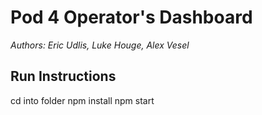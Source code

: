 # Pod 4 Operator's Dashboard
*Authors: Eric Udlis, Luke Houge, Alex Vesel*

## Run Instructions
cd into folder
npm install
npm start